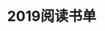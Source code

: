 ---
layout: post
title: 2019阅读书单
category: 读书
tags: 书单,2019,阅读
keywords: 
books:
    - title: 缔造和平-1919巴黎和会及其开启的战后世界
      status: 已读
      begin: 2019.04.30
      end: 2019.05.05
      server: kindle
      language: 中文
      link: https://book.douban.com/subject/27186786/
      cover: https://img1.doubanio.com/view/subject/l/public/s29897369.jpg
---